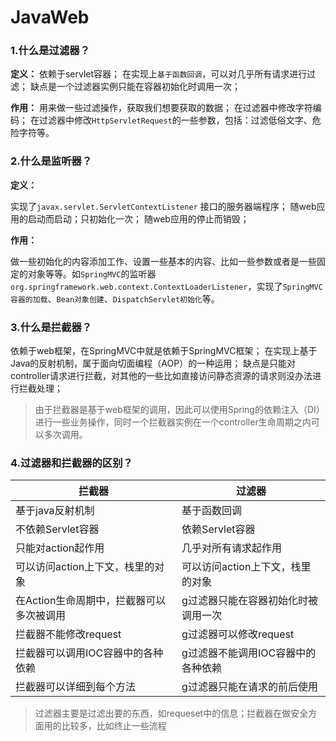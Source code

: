 # JavaWeb

### 1.**什么是过滤器？**

**定义：** 依赖于servlet容器； 在实现上`基于函数回调`，可以对几乎所有请求进行过滤； 缺点是一个过滤器实例只能在容器初始化时调用一次；

**作用：** 用来做一些过滤操作，获取我们想要获取的数据； 在过滤器中修改字符编码； 在过滤器中修改`HttpServletRequest`的一些参数，包括：过滤低俗文字、危险字符等。

### 2.**什么是监听器？**

**定义：**

实现了`javax.servlet.ServletContextListener` 接口的服务器端程序； 随web应用的启动而启动；只初始化一次； 随web应用的停止而销毁；

**作用：**

做一些初始化的内容添加工作、设置一些基本的内容、比如一些参数或者是一些固定的对象等等。如`SpringMVC`的监听器`org.springframework.web.context.ContextLoaderListener`，实现了`SpringMVC容器的加载`、`Bean对象创建`、`DispatchServlet初始化`等。

### 3.**什么是拦截器？**

依赖于web框架，在SpringMVC中就是依赖于SpringMVC框架； 在实现上基于Java的反射机制，属于面向切面编程（AOP）的一种运用； 缺点是只能对controller请求进行拦截，对其他的一些比如直接访问静态资源的请求则没办法进行拦截处理；

> 由于拦截器是基于web框架的调用，因此可以使用Spring的依赖注入（DI）进行一些业务操作，同时一个拦截器实例在一个controller生命周期之内可以多次调用。

### 4.**过滤器和拦截器的区别？**

| 拦截器                                   | 过滤器                              |
| ---------------------------------------- | ----------------------------------- |
| 基于java反射机制                         | 基于函数回调                        |
| 不依赖Servlet容器                        | 依赖Servlet容器                     |
| 只能对action起作用                       | 几乎对所有请求起作用                |
| 可以访问action上下文，栈里的对象         | 可以访问action上下文，栈里的对象    |
| 在Action生命周期中，拦截器可以多次被调用 | g过滤器只能在容器初始化时被调用一次 |
| 拦截器不能修改request                    | g过滤器可以修改request              |
| 拦截器可以调用IOC容器中的各种依赖        | g过滤器不能调用IOC容器中的各种依赖  |
| 拦截器可以详细到每个方法                 | g过滤器只能在请求的前后使用         |

> 过滤器主要是过滤出要的东西，如requeset中的信息；拦截器在做安全方面用的比较多，比如终止一些流程